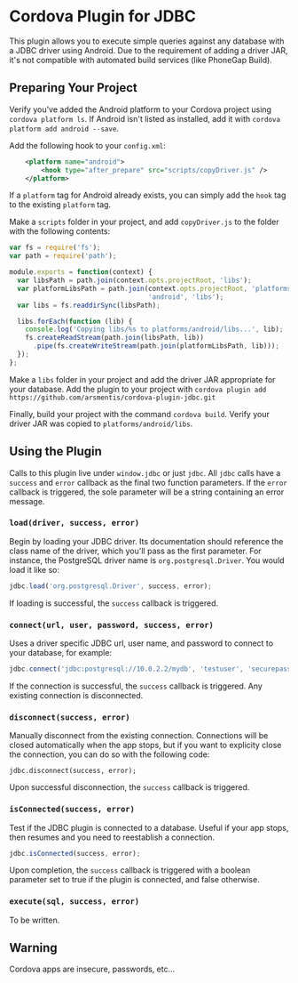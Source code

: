 # Cordova Plugin for JDBC

This plugin allows you to execute simple queries against any database with a JDBC driver using Android. Due to the requirement of adding a driver JAR, it's not compatible with automated build services (like PhoneGap Build).

## Preparing Your Project

Verify you've added the Android platform to your Cordova project using `cordova platform ls`. If Android isn't listed as installed, add it with `cordova platform add android --save`.

Add the following hook to your `config.xml`:

```xml
    <platform name="android">
        <hook type="after_prepare" src="scripts/copyDriver.js" />
    </platform>
```

If a `platform` tag for Android already exists, you can simply add the `hook` tag to the existing `platform` tag.

Make a `scripts` folder in your project, and add `copyDriver.js` to the folder with the following contents:

```javascript
var fs = require('fs');
var path = require('path');

module.exports = function(context) {
  var libsPath = path.join(context.opts.projectRoot, 'libs');
  var platformLibsPath = path.join(context.opts.projectRoot, 'platforms',
                                   'android', 'libs');
  var libs = fs.readdirSync(libsPath);

  libs.forEach(function (lib) {
    console.log('Copying libs/%s to platforms/android/libs...', lib);
    fs.createReadStream(path.join(libsPath, lib))
      .pipe(fs.createWriteStream(path.join(platformLibsPath, lib)));
  });
};
```

Make a `libs` folder in your project and add the driver JAR appropriate for your database. Add the plugin to your project with `cordova plugin add https://github.com/arsmentis/cordova-plugin-jdbc.git`

Finally, build your project with the command `cordova build`. Verify your driver JAR was copied to `platforms/android/libs`.

## Using the Plugin

Calls to this plugin live under `window.jdbc` or just `jdbc`. All `jdbc` calls have a `success` and `error` callback as the final two function parameters. If the `error` callback is triggered, the sole parameter will be a string containing an error message.

### `load(driver, success, error)`

Begin by loading your JDBC driver. Its documentation should reference the class name of the driver, which you'll pass as the first parameter. For instance, the PostgreSQL driver name is `org.postgresql.Driver`. You would load it like so:

```javascript
jdbc.load('org.postgresql.Driver', success, error);
```

If loading is successful, the `success` callback is triggered.

### `connect(url, user, password, success, error)`

Uses a driver specific JDBC url, user name, and password to connect to your database, for example:

```javascript
jdbc.connect('jdbc:postgresql://10.0.2.2/mydb', 'testuser', 'securepassword', success, error);
```

If the connection is successful, the `success` callback is triggered. Any existing connection is disconnected.

### `disconnect(success, error)`

Manually disconnect from the existing connection. Connections will be closed automatically when the app stops, but if you want to explicity close the connection, you can do so with the following code:

```
jdbc.disconnect(success, error);
```

Upon successful disconnection, the `success` callback is triggered.

### `isConnected(success, error)`

Test if the JDBC plugin is connected to a database. Useful if your app stops, then resumes and you need to reestablish a connection.

```javascript
jdbc.isConnected(success, error);
```

Upon completion, the `success` callback is triggered with a boolean parameter set to true if the plugin is connected, and false otherwise.

### `execute(sql, success, error)`

To be written.

## Warning

Cordova apps are insecure, passwords, etc...
